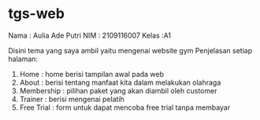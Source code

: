# tgs-web
Nama  : Aulia Ade Putri
NIM   : 2109116007
Kelas :A1

Disini tema yang saya ambil yaitu mengenai website gym
Penjelasan setiap halaman:
1. Home : home berisi tampilan awal pada web
2. About : berisi tentang manfaat kita dalam melakukan olahraga
3. Membership : pilihan paket yang akan diambil oleh customer 
4. Trainer : berisi mengenai pelatih
5. Free Trial : form untuk dapat mencoba free trial tanpa membayar
